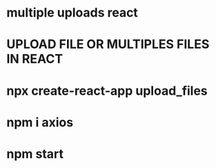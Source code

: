 # multiple uploads react

# UPLOAD FILE OR MULTIPLES FILES IN REACT

# npx create-react-app upload_files

# npm i axios

# npm start
